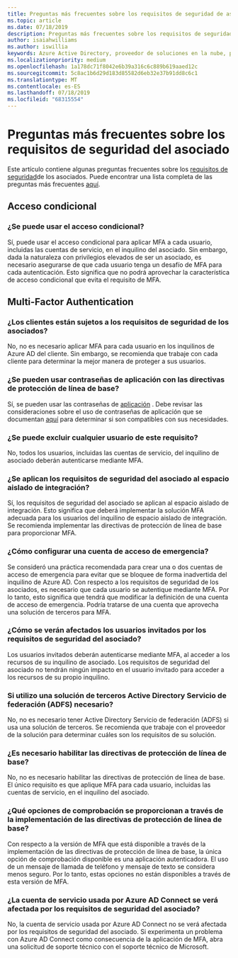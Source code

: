 ```yaml
---
title: Preguntas más frecuentes sobre los requisitos de seguridad de asociados | Centro de Partners
ms.topic: article
ms.date: 07/18/2019
description: Preguntas más frecuentes sobre los requisitos de seguridad del asociado
author: isaiahwilliams
ms.author: iswillia
keywords: Azure Active Directory, proveedor de soluciones en la nube, programa del proveedor de soluciones en la nube, CSP, proveedor del panel de control, CPV, autenticación multifactor, MFA, modelo de aplicación segura, modelo de aplicación segura, seguridad
ms.localizationpriority: medium
ms.openlocfilehash: 1a178dc71f8042e6b39a316c6c889b619aaed12c
ms.sourcegitcommit: 5c8ac1b6d29d183d85582d6eb32e37b91dd8c6c1
ms.translationtype: MT
ms.contentlocale: es-ES
ms.lasthandoff: 07/18/2019
ms.locfileid: "68315554"
---
```

# <a name="frequently-asked-questions-about-the-partner-security-requirements"></a>Preguntas más frecuentes sobre los requisitos de seguridad del asociado

Este artículo contiene algunas preguntas frecuentes sobre los [requisitos de seguridad](partner-security-requirements.md)de los asociados. Puede encontrar una lista completa de las preguntas más frecuentes [aquí](http://assetsprod.microsoft.com/security-requirements-faq.pdf).

## <a name="conditional-access"></a>Acceso condicional

### <a name="can-conditional-access-be-used"></a>¿Se puede usar el acceso condicional?

Sí, puede usar el acceso condicional para aplicar MFA a cada usuario, incluidas las cuentas de servicio, en el inquilino del asociado. Sin embargo, dada la naturaleza con privilegios elevados de ser un asociado, es necesario asegurarse de que cada usuario tenga un desafío de MFA para cada autenticación. Esto significa que no podrá aprovechar la característica de acceso condicional que evita el requisito de MFA.

## <a name="multi-factor-authentication"></a>Multi-Factor Authentication

### <a name="are-my-customers-subject-to-the-partner-security-requirements"></a>¿Los clientes están sujetos a los requisitos de seguridad de los asociados?

No, no es necesario aplicar MFA para cada usuario en los inquilinos de Azure AD del cliente. Sin embargo, se recomienda que trabaje con cada cliente para determinar la mejor manera de proteger a sus usuarios.

### <a name="can-app-passwords-be-used-with-the-baseline-protection-policies"></a>¿Se pueden usar contraseñas de aplicación con las directivas de protección de línea de base?

Sí, se pueden usar las contraseñas de [aplicación](https://docs.microsoft.com/azure/active-directory/authentication/howto-mfa-mfasettings#app-passwords) . Debe revisar las consideraciones sobre el uso de contraseñas de aplicación que se documentan [aquí](https://docs.microsoft.com/azure/active-directory/authentication/howto-mfa-mfasettings#considerations-about-app-passwords) para determinar si son compatibles con sus necesidades.

### <a name="can-any-user-be-excluded-from-this-requirement"></a>¿Se puede excluir cualquier usuario de este requisito? 

No, todos los usuarios, incluidas las cuentas de servicio, del inquilino de asociado deberán autenticarse mediante MFA.

### <a name="do-the-partner-security-requirements-apply-to-the-integration-sandbox"></a>¿Se aplican los requisitos de seguridad del asociado al espacio aislado de integración?

Sí, los requisitos de seguridad del asociado se aplican al espacio aislado de integración. Esto significa que deberá implementar la solución MFA adecuada para los usuarios del inquilino de espacio aislado de integración. Se recomienda implementar las directivas de protección de línea de base para proporcionar MFA.

### <a name="how-do-i-configure-an-emergency-access-break-glass-account"></a>¿Cómo configurar una cuenta de acceso de emergencia?

Se consideró una práctica recomendada para crear una o dos cuentas de acceso de emergencia para evitar que se bloquee de forma inadvertida del inquilino de Azure AD. Con respecto a los requisitos de seguridad de los asociados, es necesario que cada usuario se autentique mediante MFA. Por lo tanto, esto significa que tendrá que modificar la definición de una cuenta de acceso de emergencia. Podría tratarse de una cuenta que aprovecha una solución de terceros para MFA.

### <a name="how-will-guest-users-be-impacted-by-the-partner-security-requirements"></a>¿Cómo se verán afectados los usuarios invitados por los requisitos de seguridad del asociado?

Los usuarios invitados deberán autenticarse mediante MFA, al acceder a los recursos de su inquilino de asociado. Los requisitos de seguridad del asociado no tendrán ningún impacto en el usuario invitado para acceder a los recursos de su propio inquilino.

### <a name="if-i-am-using-a-third-party-solution-is-active-directory-federation-service-adfs-required"></a>Si utilizo una solución de terceros Active Directory Servicio de federación (ADFS) necesario? 

No, no es necesario tener Active Directory Servicio de federación (ADFS) si usa una solución de terceros. Se recomienda que trabaje con el proveedor de la solución para determinar cuáles son los requisitos de su solución.

### <a name="is-it-a-requirement-to-enable-the-baseline-protection-policies"></a>¿Es necesario habilitar las directivas de protección de línea de base?

No, no es necesario habilitar las directivas de protección de línea de base. El único requisito es que aplique MFA para cada usuario, incluidas las cuentas de servicio, en el inquilino del asociado.

### <a name="what-verification-options-are-provided-through-the-implementation-of-the-baseline-protection-policies"></a>¿Qué opciones de comprobación se proporcionan a través de la implementación de las directivas de protección de línea de base? 

Con respecto a la versión de MFA que está disponible a través de la implementación de las directivas de protección de línea de base, la única opción de comprobación disponible es una aplicación autenticadora. El uso de un mensaje de llamada de teléfono y mensaje de texto se considera menos seguro. Por lo tanto, estas opciones no están disponibles a través de esta versión de MFA.

### <a name="will-the-service-account-used-by-azure-ad-connect-be-impacted-by-the-partner-security-requirements"></a>¿La cuenta de servicio usada por Azure AD Connect se verá afectada por los requisitos de seguridad del asociado?

No, la cuenta de servicio usada por Azure AD Connect no se verá afectada por los requisitos de seguridad del asociado. Si experimenta un problema con Azure AD Connect como consecuencia de la aplicación de MFA, abra una solicitud de soporte técnico con el soporte técnico de Microsoft.
